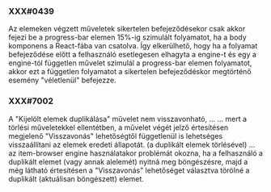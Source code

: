 
### XXX#0439

Az elemeken végzett műveletek sikertelen befejeződésekor csak akkor fejezi be a progress-bar
elemen 15%-ig szimulált folyamatot, ha a body komponens a React-fába van csatolva.
Így elkerülhető, hogy ha a folyamat befejeződése előtt a felhasználó esetlegesen elhagyta a engine-t
és egy a engine-tól független művelet szimulál a progress-bar elemen folyamatot, akkor ezt a független
folyamatot a sikertelen befejeződéskor megtörténő esemény "véletlenül" befejezze.

### XXX#7002

A "Kijelölt elemek duplikálása" művelet nem visszavonható, ...
... mert a törlési műveletekkel ellentétben, a művelet végét jelző értesítésen megjelenő
    "Visszavonás" lehetőségtől függetlenül is lehetséges visszaállítani az elemek eredeti állapotát.
    (a duplikált elemek törlésével)
... az item-browser engine használatakor problémát okozna, ha a felhasználó a duplikált
    elemet (vagy annak alelemét) nyitná meg böngészésre, majd a még látható értesítésen
    a "Visszavonás" lehetőséget választva törölné a duplikált (aktuálisan böngészett) elemet.
